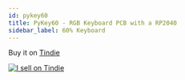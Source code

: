 ```yaml
---
id: pykey60
title: PyKey60 - RGB Keyboard PCB with a RP2040
sidebar_label: 60% Keyboard
---
```


Buy it on [Tindie](https://www.tindie.com/products/jpconstantineau/pykey60-rgb-keyboard-pcb-with-a-rp2040/)



[![I sell on Tindie](https://d2ss6ovg47m0r5.cloudfront.net/badges/tindie-mediums.png)](https://www.tindie.com/stores/jpconstantineau/?ref=offsite_badges&utm_source=sellers_jpconstantineau&utm_medium=badges&utm_campaign=badge_medium)
